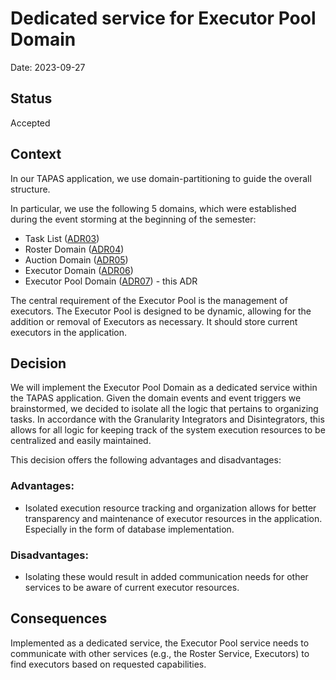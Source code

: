 # Dedicated service for Executor Pool Domain

Date: 2023-09-27

## Status

Accepted

## Context

In our TAPAS application, we use domain-partitioning to guide the overall structure. 

In particular, we use the following 5 domains, which were established during the event storming at the beginning of the semester: 

- Task List ([ADR03](0003-dedicated-service-for-task-list-domain.md)) 
- Roster Domain ([ADR04](0004-dedicated-service-for-roster-domain.md))
- Auction Domain ([ADR05](0005-dedicated-service-for-auction-domain.md))
- Executor Domain ([ADR06](0006-dedicated-service-for-executor-domain.md))
- Executor Pool Domain ([ADR07](0007-dedicated-service-for-executor-pool-domain.md)) - this ADR

The central requirement of the Executor Pool is the management of executors. The Executor Pool is designed to be dynamic, allowing for the addition or removal of Executors as necessary. It should store current executors in the application.

## Decision

We will implement the Executor Pool Domain as a dedicated service within the TAPAS application. Given the domain events and event triggers we brainstormed, we decided to isolate all the logic that pertains to organizing tasks. In accordance with the Granularity Integrators and Disintegrators, this allows for all logic for keeping track of the system execution resources to be centralized and easily maintained. 

This decision offers the following advantages and disadvantages:

### Advantages:

- Isolated execution resource tracking and organization allows for better transparency and maintenance of executor resources in the application. Especially in the form of database implementation. 

### Disadvantages:

- Isolating these would result in added communication needs for other services to be aware of current executor resources.  

## Consequences

Implemented as a dedicated service, the Executor Pool service needs to communicate with other services (e.g., the Roster Service, Executors) to find executors based on requested capabilities. 
